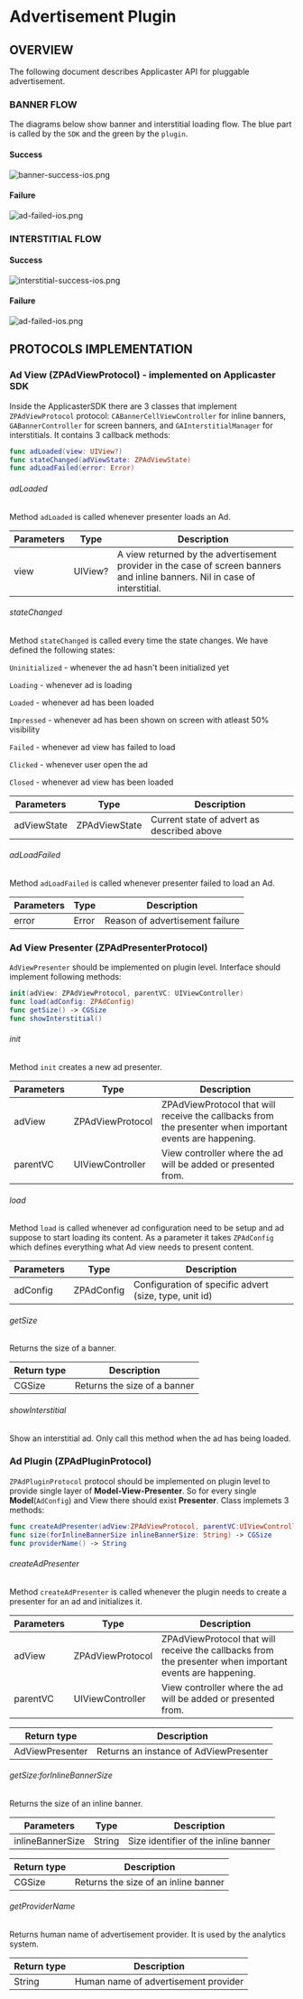 # Advertisement Plugin

## OVERVIEW

The following document describes Applicaster API for pluggable advertisement.

### BANNER FLOW

The diagrams below show banner and interstitial loading flow. The blue part is called by the `SDK` and the green by the `plugin`.

#### Success

![banner-success-ios.png](./img/banner-success-ios.png)

#### Failure

![ad-failed-ios.png](./img/ad-failed-ios.png)

### INTERSTITIAL FLOW

#### Success

![interstitial-success-ios.png](./img/interstitial-success-ios.png)

#### Failure

![ad-failed-ios.png](./img/ad-failed-ios.png)

## PROTOCOLS IMPLEMENTATION

### Ad View (ZPAdViewProtocol) - implemented on Applicaster SDK

Inside the ApplicasterSDK there are 3 classes that implement `ZPAdViewProtocol` protocol: `CABannerCellViewController` for inline banners, `GABannerController` for screen banners, and `GAInterstitialManager` for interstitials. It contains 3 callback methods:

``` swift
func adLoaded(view: UIView?)
func stateChanged(adViewState: ZPAdViewState)
func adLoadFailed(error: Error)
```

###### adLoaded

Method `adLoaded` is called whenever presenter loads an Ad.

|Parameters|Type           | Description                                                  |
|----------|---------------|--------------------------------------------------------------|
|view      |UIView?           |  A view returned by the advertisement provider in the case of screen  banners and inline banners. Nil in case of interstitial.                  |

###### stateChanged

Method `stateChanged` is called every time the state changes. We have defined the following states:

`Uninitialized` - whenever the ad hasn't been initialized yet

`Loading` - whenever ad is loading

`Loaded` - whenever ad has been loaded

`Impressed` - whenever ad has been shown on screen with atleast 50% visibility

`Failed` - whenever ad view has failed to load

`Clicked` - whenever user open the ad

`Closed` - whenever ad view has been loaded

|Parameters |Type           | Description                                                  |
|-----------|---------------|--------------------------------------------------------------|
|adViewState|ZPAdViewState    |  Current state of advert as described above            |

###### adLoadFailed

Method `adLoadFailed` is called whenever presenter failed to load an Ad.

|Parameters|Type           | Description                                                  |
|----------|---------------|--------------------------------------------------------------|
|error       |Error      |  Reason of advertisement failure                             |

### Ad View Presenter (ZPAdPresenterProtocol)

`AdViewPresenter` should be implemented on plugin level. Interface should implement following methods:

``` swift
init(adView: ZPAdViewProtocol, parentVC: UIViewController)
func load(adConfig: ZPAdConfig)
func getSize() -> CGSize
func showInterstitial()
```

###### init

Method `init` creates a new ad presenter.

|Parameters|Type           | Description                                                  |
|----------|---------------|--------------------------------------------------------------|
|adView |ZPAdViewProtocol         | ZPAdViewProtocol that will receive the callbacks from the presenter when important events are happening. |
|parentVC |UIViewController         | View controller where the ad will be added or presented from. |

###### load

Method `load` is called whenever ad configuration need to be setup and ad suppose to start loading its content. As a parameter it takes `ZPAdConfig` which defines everything what Ad view needs to present content.

|Parameters|Type           | Description                                                  |
|----------|---------------|--------------------------------------------------------------|
|adConfig  |ZPAdConfig       |  Configuration of specific advert (size, type, unit id)      |

###### getSize

Returns the size of a banner.

|Return type                                    | Description                        |
|-----------------------------------------------|------------------------------------|
|CGSize|  Returns the size of a banner |

###### showInterstitial

Show an interstitial ad. Only call this method when the ad has being loaded.

### Ad Plugin (ZPAdPluginProtocol)

`ZPAdPluginProtocol` protocol should be implemented on plugin level to provide single layer of **Model-View-Presenter**. So for every single **Model**(`AdConfig`) and View there should exist **Presenter**. Class implemets 3 methods:

``` swift
func createAdPresenter(adView:ZPAdViewProtocol, parentVC:UIViewController) -> ZPAdPresenterProtocol
func size(forInlineBannerSize inlineBannerSize: String) -> CGSize
func providerName() -> String
```

###### createAdPresenter

Method `createAdPresenter` is called whenever the plugin needs to create a presenter for an ad and initializes it.

|Parameters|Type           | Description                                                  |
|----------|---------------|--------------------------------------------------------------|
|adView |ZPAdViewProtocol         | ZPAdViewProtocol that will receive the callbacks from the presenter when important events are happening. |
|parentVC |UIViewController         | View controller where the ad will be added or presented from. |

|Return type                                    | Description                            |
|-----------------------------------------------|----------------------------------------|
|AdViewPresenter                                |  Returns an instance of AdViewPresenter    |

###### getSize:forInlineBannerSize

Returns the size of an inline banner.

|Parameters|Type           | Description                                                  |
|----------|---------------|--------------------------------------------------------------|
|inlineBannerSize   |String        |  Size identifier of the inline banner                   |

|Return type                                    | Description                        |
|-----------------------------------------------|------------------------------------|
|CGSize|  Returns the size of an inline banner |

###### getProviderName

Returns human name of advertisement provider. It is used by the analytics system.

|Return type  | Description                           |
|-------------|---------------------------------------|
|String       |  Human name of advertisement provider |